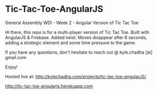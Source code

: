 Tic-Tac-Toe-AngularJS
=====================

General Assembly WDI - Week 2 - Angular Version of Tic Tac Toe

Hi there, this repo is for a multi-player version of Tic Tac Toe. Built with AngularJS & Firebase. Added twist: Moves disappear after 8 seconds, adding a strategic element and some time pressure to the game.

If you have any questions, don't hesitate to reach out @ kyle.chadha [at] gmail.com

Enjoy!

Hosted live at:
http://kylechadha.com/projects/tic-tac-toe-angularJS/

http://tic-tac-toe-angularjs.herokuapp.com
